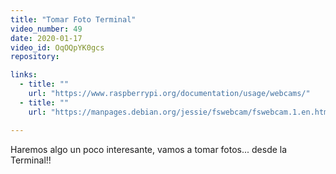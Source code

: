 ```yaml
---
title: "Tomar Foto Terminal"
video_number: 49
date: 2020-01-17
video_id: OqOQpYK0gcs
repository: 

links:
  - title: ""
    url: "https://www.raspberrypi.org/documentation/usage/webcams/"
  - title: ""
    url: "https://manpages.debian.org/jessie/fswebcam/fswebcam.1.en.html"

---
```


Haremos algo un poco interesante, vamos a tomar fotos... desde la Terminal!!